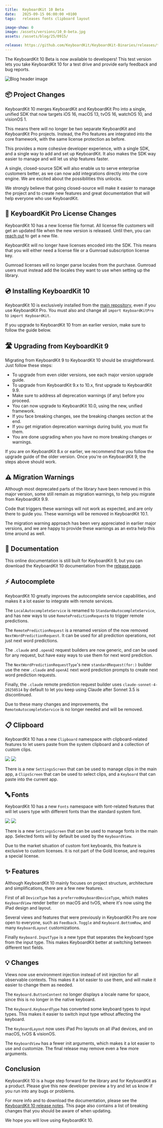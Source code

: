 ```yaml
---
title:  KeyboardKit 10 Beta
date:   2025-09-15 06:00:00 +0100
tags:   releases fonts clipboard layout

image-show: 0
image: /assets/versions/10_0-beta.jpg
assets: /assets/blog/25/0915/

release: https://github.com/KeyboardKit/KeyboardKit-Binaries/releases/tag/10.0-b.2
---
```


The KeyboardKit 10 Beta is now available to developers! This test version lets you take KeyboardKit 10 for a test drive and provide early feedback and bug reports.

![Blog header image]({{page.image}})


## 📦 Project Changes

KeyboardKit 10 merges KeyboardKit and KeyboardKit Pro into a single, unified SDK that now targets iOS 16, macOS 13, tvOS 16, watchOS 10, and visionOS 1.

This means there will no longer be two separate KeyboardKit and KeyboardKit Pro projects. Instead, the Pro features are integrated into the core framework, with the same license protection as before.

This provides a more cohesive developer experience, with a single SDK, and a single way to add and set up KeyboardKit. It also makes the SDK way easier to manage and will let us ship features faster.

A single, closed-source SDK will also enable us to serve enterprise customers better, as we can now add integrations directly into the core engine. We are excited about the possibilities this unlocks.

We strongly believe that going closed-source will make it easier to manage the project and to create new features and great documentation that will help everyone who use KeyboardKit.


## 📄 KeyboardKit Pro License Changes

KeyboardKit 10 has a new license file format. All license file customers will get an updated file when the new version is released. Until then, you can [reach out]({{site.urls.email}}) to get a new file.

KeyboardKit will no longer have licenses encoded into the SDK. This means that you will either need a license file or a Gumroad subscription license key.

Gumroad licenses will no longer parse locales from the purchase. Gumroad users must instead add the locales they want to use when setting up the library.


## 💿 Installing KeyboardKit 10

KeyboardKit 10 is exclusively installed from the [main repository]({{site.urls.github}}), even if you use KeyboardKit Pro. You must also and change all `import KeyboardKitPro` to `import KeyboardKit`.

If you upgrade to KeyboardKit 10 from an earlier version, make sure to follow the guide below.


## 🛣️ Upgrading from KeyboardKit 9

Migrating from KeyboardKit 9 to KeyboardKit 10 should be straightforward. Just follow these steps:

* To upgrade from even older versions, see each major version upgrade guide.
* To upgrade from KeyboardKit 9.x to 10.x, first upgrade to KeyboardKit 9.9.
* Make sure to address all deprecation warnings (if any) before you proceed.
* You can now upgrade to KeyboardKit 10.0, using the new, unified framework.
* If you face breaking changes, see the breaking changes section at the end.
* If you get migration deprecation warnings during build, you must fix them.
* You are done upgrading when you have no more breaking changes or warnings.

If you are on KeyboardKit 8.x or earlier, we recommend that you follow the upgrade guide of the older version. Once you're on KeyboardKit 9, the steps above should work.


## ⚠️ Migration Warnings

Although most deprecated parts of the library have been removed in this major version, some still remain as migration warnings, to help you migrate from KeyboardKit 9.9.

Code that triggers these warnings will not work as expected, and are only there to guide you. These warnings will be removed in KeyboardKit 10.1.

The migration warning approach has been very appreciated in earlier major versions, and we are happy to provide these warnings as an extra help this time around as well.


## 📗 Documentation

This online documentation is still built for KeyboardKit 9, but you can download the KeyboardKit 10 documentation from the [release page]({{page.release}}).


## ⚡️ Autocomplete

KeyboardKit 10 greatly improves the autocomplete service capabilities, and makes it a lot easier to integrate with remote services.

The `LocalAutocompleteService` is renamed to `StandardAutocompleteService`, and has new ways to use `RemotePredictionRequest`s to trigger remote predictions.

The `RemotePredictionRequest` is a renamed version of the now removed `NextWordPredictionRequest`. It can be used for all prediction operations, not just next word predictions.

The `.claude` and `.openAI` request builders are now generic, and can be used for any request, but have easy ways to use them for next word prediction.

The `NextWordPredictionRequestType`'s new `standardRequest(for:)` builder use the new `.claude` and `openAI` next word prediction prompts to create next word prediction requests.

Finally, the `.claude` remote prediction request builder uses `claude-sonnet-4-20250514` by default to let you keep using Claude after Sonnet 3.5 is discontinued.

Due to these many changes and improvements, the `RemoteAutocompleteService` is no longer needed and will be removed.


## 📋 Clipboard

KeyboardKit 10 has a new `Clipboard` namespace with clipboard-related features to let users paste from the system clipboard and a collection of custom clips. 

<div class="grid col2">
    <span class="col2">
        <img src="{{page.assets}}clipboard-settings.jpg" />
    </span>
    <span class="col2">
        <img src="{{page.assets}}clipboard-keyboard.jpg" />
    </span>
</div>

There is a new `SettingsScreen` that can be used to manage clips in the main app, a `ClipsScreen` that can be used to select clips, and a `Keyboard` that can paste into the current app.


## 🔤 Fonts

KeyboardKit 10 has a new `Fonts` namespace with font-related features that will let users type with different fonts than the standard system font. 

<div class="grid col2">
    <span class="col2">
        <img src="{{page.assets}}fonts-settings.jpg" />
    </span>
    <span class="col2">
        <img src="{{page.assets}}fonts-keyboard.jpg" />
    </span>
</div>

There is a new `SettingsScreen` that can be used to manage fonts in the main app. Selected fonts will by default be used by the `KeyboardView`.

Due to the market situation of custom font keyboards, this feature is exclusive to custom licenses. It is not part of the Gold license, and requires a special license.


## ✨ Features

Although KeyboardKit 10 mainly focuses on project structure, architecture and simplifications, there are a few new features.

First of all `DeviceType` has a `preferredKeyboardDeviceType`, which makes `KeyboardView` render better on macOS and tvOS, where it's now using the iPad design and layout.

Several views and features that were previously in KeyboardKit Pro are now open to everyone, such as `Feedback.Toggle` and `Keyboard.BottomRow`, and many `KeyboardLayout` customizations.

Finally `Keyboard.InputType` is a new type that separates the keyboard type from the input type. This makes KeyboardKit better at switching between different text fields.


## 💡 Changes

Views now use environment injection instead of init injection for all observable contexts. This makes it a lot easier to use them, and will make it easier to change them as needed.

The `Keyboard.ButtonContent` no longer displays a locale name for space, since this is no longer in the native keyboard.

The `Keyboard.KeyboardType` has converted some keyboard types to input types. This makes it easier to switch input type wthout affecting the keyboard.

The `KeyboardLayout` now uses iPad Pro layouts on all iPad devices, and on macOS, tvOS & visionOS.

The `KeyboardView` has a fewer init arguments, which makes it a lot easier to use and customize. The final release may remove even a few more arguments.


## Conclusion

KeyboardKit 10 is a huge step forward for the library and for KeyboardKit as a product. Please give this new developer preview a try and let us know if you run into any bugs or problems.

For more info and to download the documentation, please see the [KeyboardKit 10 release notes]({{page.release}}). This page also contains a list of breaking changes that you should be aware of when updating.

We hope you will love using KeyboardKit 10.